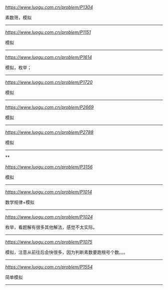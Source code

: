 *https://www.luogu.com.cn/problem/P1304*

素数筛，模拟

---

*https://www.luogu.com.cn/problem/P1151*

模拟


---

*https://www.luogu.com.cn/problem/P1614*

模拟，枚举；

---

*https://www.luogu.com.cn/problem/P1720*

模拟

---

*https://www.luogu.com.cn/problem/P2669*

模拟

---

*https://www.luogu.com.cn/problem/P2788*

模拟

---

**

*https://www.luogu.com.cn/problem/P3156*

模拟

---

*https://www.luogu.com.cn/problem/P1014*

数学规律+模拟

---

*https://www.luogu.com.cn/problem/P1024*

枚举，看题解有很多其他解法，感觉不太实际。

---

*https://www.luogu.com.cn/problem/P1075*

模拟，注意从前往后会快很多，因为判断素数要跑根号个数。。。

---

*https://www.luogu.com.cn/problem/P1554*

简单模拟

---
